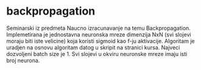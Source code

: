 # backpropagation
Seminarski iz predmeta Naucno izracunavanje na temu Backpropagation.
Implemetirana je jednostavna neuronska mreze dimenzija NxN (svi slojevi moraju biti iste velicine) koja koristi sigmoid kao f-ju aktivacije.
Algoritam je uradjen na osnovu algoritam datog u skripit na stranici kursa.
Najveci dozvoljeni batch size je 1.
Svi slojevi u okviru neuronske mreze imaju isti broj neurona.

